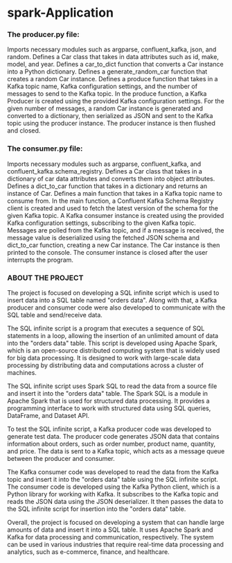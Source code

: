 # spark-Application 

### The producer.py file:

Imports necessary modules such as argparse, confluent_kafka, json, and random.
Defines a Car class that takes in data attributes such as id, make, model, and year.
Defines a car_to_dict function that converts a Car instance into a Python dictionary.
Defines a generate_random_car function that creates a random Car instance.
Defines a produce function that takes in a Kafka topic name, Kafka configuration settings, and the number of messages to send to the Kafka topic.
In the produce function, a Kafka Producer is created using the provided Kafka configuration settings.
For the given number of messages, a random Car instance is generated and converted to a dictionary, then serialized as JSON and sent to the Kafka topic using the producer instance.
The producer instance is then flushed and closed.

### The consumer.py file:

Imports necessary modules such as argparse, confluent_kafka, and confluent_kafka.schema_registry.
Defines a Car class that takes in a dictionary of car data attributes and converts them into object attributes.
Defines a dict_to_car function that takes in a dictionary and returns an instance of Car.
Defines a main function that takes in a Kafka topic name to consume from.
In the main function, a Confluent Kafka Schema Registry client is created and used to fetch the latest version of the schema for the given Kafka topic.
A Kafka consumer instance is created using the provided Kafka configuration settings, subscribing to the given Kafka topic.
Messages are polled from the Kafka topic, and if a message is received, the message value is deserialized using the fetched JSON schema and dict_to_car function, creating a new Car instance.
The Car instance is then printed to the console.
The consumer instance is closed after the user interrupts the program.

### ABOUT THE PROJECT 

The project is focused on developing a SQL infinite script which is used to insert data into a SQL table named "orders data". Along with that, a Kafka producer and consumer code were also developed to communicate with the SQL table and send/receive data.

The SQL infinite script is a program that executes a sequence of SQL statements in a loop, allowing the insertion of an unlimited amount of data into the "orders data" table. This script is developed using Apache Spark, which is an open-source distributed computing system that is widely used for big data processing. It is designed to work with large-scale data processing by distributing data and computations across a cluster of machines.

The SQL infinite script uses Spark SQL to read the data from a source file and insert it into the "orders data" table. The Spark SQL is a module in Apache Spark that is used for structured data processing. It provides a programming interface to work with structured data using SQL queries, DataFrame, and Dataset API.

To test the SQL infinite script, a Kafka producer code was developed to generate test data. The producer code generates JSON data that contains information about orders, such as order number, product name, quantity, and price. The data is sent to a Kafka topic, which acts as a message queue between the producer and consumer.

The Kafka consumer code was developed to read the data from the Kafka topic and insert it into the "orders data" table using the SQL infinite script. The consumer code is developed using the Kafka Python client, which is a Python library for working with Kafka. It subscribes to the Kafka topic and reads the JSON data using the JSON deserializer. It then passes the data to the SQL infinite script for insertion into the "orders data" table.

Overall, the project is focused on developing a system that can handle large amounts of data and insert it into a SQL table. It uses Apache Spark and Kafka for data processing and communication, respectively. The system can be used in various industries that require real-time data processing and analytics, such as e-commerce, finance, and healthcare.
